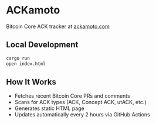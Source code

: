 # ACKamoto

Bitcoin Core ACK tracker at [ackamoto.com](https://ackamoto.com)

## Local Development

```bash
cargo run
open index.html
```

## How It Works

- Fetches recent Bitcoin Core PRs and comments
- Scans for ACK types (ACK, Concept ACK, utACK, etc.)
- Generates static HTML page
- Updates automatically every 2 hours via GitHub Actions